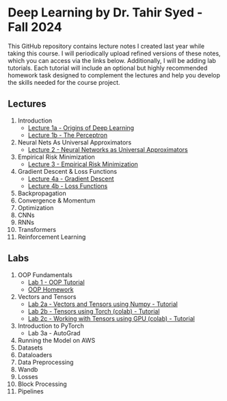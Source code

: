 # Deep Learning by Dr. Tahir Syed - Fall 2024

This GitHub repository contains lecture notes I created last year while taking this course. I will periodically upload refined versions of these notes, which you can access via the links below. Additionally, I will be adding lab tutorials. Each tutorial will include an optional but highly recommended homework task designed to complement the lectures and help you develop the skills needed for the course project.

## Lectures
1. Introduction
    - [Lecture 1a - Origins of Deep Learning](https://github.com/BilalNaseem1/Deep-Learning-Fall-24/blob/main/lecture_notes/lecture-1a.pdf)
    - [Lecture 1b - The Perceptron](https://github.com/BilalNaseem1/Deep-Learning-Fall-24/blob/main/lecture_notes/lecture-1b.pdf)
2. Neural Nets As Universal Approximators
    - [Lecture 2 - Neural Networks as Universal Approximators](https://github.com/BilalNaseem1/Deep-Learning-Fall-24/blob/main/lecture_notes/lecture-2.pdf)
3. Empirical Risk Minimization
    - [Lecture 3 - Empirical Risk Minimization](https://github.com/BilalNaseem1/Deep-Learning-Fall-24/blob/main/lecture_notes/lecture-3.pdf)
4. Gradient Descent & Loss Functions
    - [Lecture 4a - Gradient Descent](https://github.com/BilalNaseem1/Deep-Learning-Fall-24/blob/main/lecture_notes/lecture-4a.pdf)
    - [Lecture 4b - Loss Functions](https://github.com/BilalNaseem1/Deep-Learning-Fall-24/blob/main/lecture_notes/lecture-4b.pdf)
5. Backpropagation
6. Convergence & Momentum
7. Optimization
8. CNNs
9. RNNs
10. Transformers
11. Reinforcement Learning

## Labs
1. OOP Fundamentals
    - [Lab 1 - OOP Tutorial](https://github.com/BilalNaseem1/Deep-Learning-Fall-24/blob/main/labs/lab-1-OOP-fundamentals.ipynb)
    - [OOP Homework](https://github.com/BilalNaseem1/Deep-Learning-Fall-24/blob/main/labs/lab-1-OOP-fundamentals-hw.md)
2. Vectors and Tensors
    - [Lab 2a - Vectors and Tensors using Numpy - Tutorial](https://github.com/BilalNaseem1/Deep-Learning-Fall-24/blob/main/labs/lab-2-Numpy-Vectors-and-Tensors.ipynb)
    - [Lab 2b - Tensors using Torch (colab) - Tutorial](https://github.com/BilalNaseem1/Deep-Learning-Fall-24/blob/main/labs/lab-2b-tensors-in-torch.ipynb)
    - [Lab 2c - Working with Tensors using GPU (colab) - Tutorial](https://github.com/BilalNaseem1/Deep-Learning-Fall-24/blob/main/labs/lab-2c-torch-tensors-in-gpu.ipynb)
3. Introduction to PyTorch
    - Lab 3a - AutoGrad
4. Running the Model on AWS
5. Datasets
6. Dataloaders
7. Data Preprocessing
8. Wandb
9. Losses
10. Block Processing
11. Pipelines